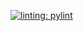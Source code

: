 [![linting: pylint](https://img.shields.io/badge/linting-pylint-yellowgreen)](https://github.com/pylint-dev/pylint)